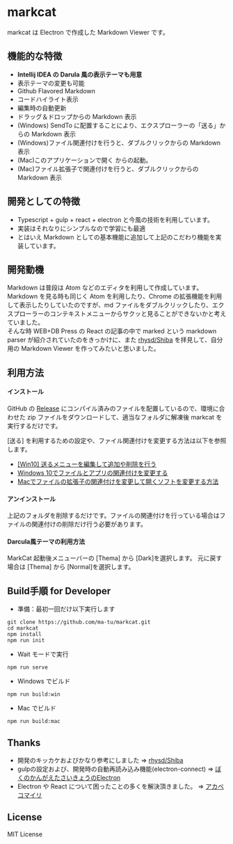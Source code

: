 # markcat

markcat は Electron で作成した Markdown Viewer です。

## 機能的な特徴

* **Intellij IDEA の Darula 風の表示テーマも用意**
* 表示テーマの変更も可能
* Github Flavored Markdown
* コードハイライト表示
* 編集時の自動更新
* ドラッグ＆ドロップからの Markdown 表示
* (Windows) SendTo に配置することにより、エクスプローラーの「送る」からの Markdown 表示
* (Windows)ファイル関連付けを行うと、ダブルクリックからの Markdown 表示
* (Mac)このアプリケーションで開く からの起動。
* (Mac)ファイル拡張子で関連付けを行うと、ダブルクリックからの Markdown 表示

## 開発としての特徴

* Typescript + gulp + react + electron と今風の技術を利用しています。
* 実装はそれなりにシンプルなので学習にも最適
* とはいえ Markdown としての基本機能に追加して上記のこだわり機能を実装しています。

## 開発動機

Markdown は普段は Atom などのエディタを利用して作成しています。  
Markdown を見る時も同じく Atom を利用したり、Chrome の拡張機能を利用して表示したりしていたのですが、md ファイルをダブルクリックしたり、エクスプローラーのコンテキストメニューからサクッと見ることができないかと考えていました。  
そんな時 WEB+DB Press の React の記事の中で marked という markdown parser が紹介されていたのをきっかけに、また [rhysd/Shiba](https://github.com/rhysd/Shiba) を拝見して、自分用の Markdown Viewer を作ってみたいと思いました。

## 利用方法

#### インストール

GitHub の [Release](https://github.com/ma-tu/markcat/releases) にコンパイル済みのファイルを配置しているので、環境に合わせた zip ファイルをダウンロードして、適当なフォルダに解凍後 markcat を実行するだけです。

[送る] を利用するための設定や、ファイル関連付けを変更する方法は以下を参照します。

* [[Win10] 送るメニューを編集して追加や削除を行う](http://gadget.xinroom.net/win10-edit-sendto/)
* [Windows 10でファイルとアプリの関連付けを変更する](https://dekiru.net/article/12837/)
* [Macでファイルの拡張子の関連付けを変更して開くソフトを変更する方法](http://inforati.jp/apple/mac-tips-techniques/system-hints/how-to-change-the-default-application-of-a-specific-file-in-macos.html)

#### アンインストール

上記のフォルダを削除するだけです。ファイルの関連付けを行っている場合はファイルの関連付けの削除だけ行う必要があります。

#### Darcula風テーマの利用方法

MarkCat 起動後メニューバーの [Thema] から [Dark]を選択します。
元に戻す場合は [Thema] から [Normal]を選択します。

## Build手順 for Developer

* 準備：最初一回だけ以下実行します
```
git clone https://github.com/ma-tu/markcat.git
cd markcat
npm install
npm run init
```

* Wait モードで実行
```
npm run serve
```

* Windows でビルド
```
npm run build:win
```

* Mac でビルド
```
npm run build:mac
```

## Thanks

* 開発のキッカケおよびかなり参考にしました => [rhysd/Shiba](https://github.com/rhysd/Shiba)
* gulpの設定および、開発時の自動再読み込み機能(electron-connect) => [ぼくのかんがえたさいきょうのElectron](http://qiita.com/Quramy/items/90d61ff37ca1b95a7f6d)
* Electron や React について困ったことの多くを解決頂きました。 => [アカベコマイリ](http://akabeko.me/blog/)

## License

MIT License
